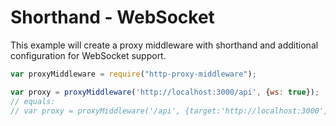 # Shorthand - WebSocket

This example will create a proxy middleware with shorthand and additional configuration for WebSocket support.

```javascript
var proxyMiddleware = require("http-proxy-middleware");

var proxy = proxyMiddleware('http://localhost:3000/api', {ws: true});
// equals:
// var proxy = proxyMiddleware('/api', {target:'http://localhost:3000', ws: true});
```
